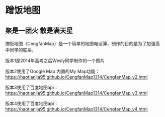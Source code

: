 # 蹭饭地图

## 聚是一团火 散是满天星
蹭饭地图（CengfanMap）是一个简单的地图电话簿，制作的目的是为了加强高中同学的联系，

版本1是2014年高考之后Wesly同学制作的一个照片

版本2使用了Google Map 内置的My Map功能：<https://haotianjia95.github.io/CengfanMap1314/CengfanMap_v2.html>

版本3使用了百度地图api：<https://haotianjia95.github.io/CengfanMap1314/CengfanMap_v3.html>

版本4使用了百度地图api：<https://haotianjia95.github.io/CengfanMap1314/CengfanMap_v4.html>
